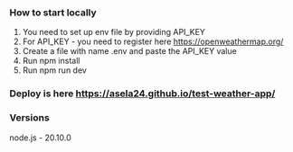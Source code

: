 ### How to start locally
1. You need to set up env file by providing API_KEY
2. For API_KEY - you need to register here https://openweathermap.org/
3. Create a file with name .env and paste the API_KEY value
4. Run npm install
5. Run npm run dev
### Deploy is here https://asela24.github.io/test-weather-app/
### Versions
node.js - 20.10.0
